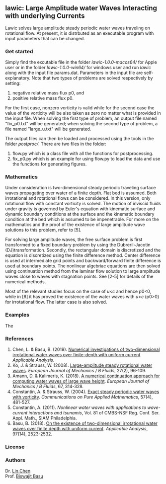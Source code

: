## lawic: Large Amplitude water Waves Interacting with underlying Currents

Lawic solves large amplitude steady periodic water waves traveling on rotational flow. At present, it is distrbuted as an executable program with input parameters that can be changed. 

### Get started

Simply find the excutable file in the folder _lawic-1.0.0-macos64/_ for Apple user or in the folder _lawic-1.0.0-win64/_ for windows user and run _lawic_ along with the input file params.dat. Parameters in the input file are self-explanatory. Note that two types of problems are solved respectively by setting:
1. negative relative mass flux p0, and 
2. positive relative mass flux p0. 

For the first case, nonzero vorticity is valid while for the second case the value of the vorticity will be also taken as zero no matter what is provided in the input file. When solving the first type of problem, an output file named "fix_p0.txt" will be generated; when solving the second type of problem, a file named "large_u.txt" will be generated.

The output files can then be loaded and processed using the tools in the folder _postproc/_. There are two files in the folder:
1. flow.py which is a class file with all the functions for postprocessing.
2. fix_p0.py which is an example for using flow.py to load the data and use the functions for generating figures.

### Mathematics

Under consideration is two-dimensional steady periodic traveling surface waves propagating over water of a finite depth. Flat bed is assumed. Both irrotational and rotational flows can be considered. In this version, only rotational flow with constant vorticity is solved. The motion of inviscid fluids under gravity is governed by Euler's equation with kinematic surface and dynamic boundary conditions at the surface and the kinematic boundary condition at the bed which is assumed to be impenetrable. For more on the mathematics and the proof of the existence of large amplitude wave solutions to this problem, refer to [5].

For solving large amplitude waves, the free surface problem is first transformed to a fixed boundary problem by using the Dubreril-Jacotin (DJ)transformation. Secondly, the rectangular domain is discretized and the equation is discretized using the finite difference method. Center difference is used at intermediate grid points and backward/forward finite difference is used at boundary points. The nonlinear algebriac equations are then solved using continuation method from the laminar flow solution to large amplitude waves close to waves with stagnation points. See [2-5] for details of the numerical methods.

Most of the relevant studies focus on the case of _u_<_c_ and hence p0<0, while in [6] it has proved the existence of the water waves with _u_>_c_ (p0>0) for irrotational flow. The latter case is also solved. 


### Examples
The 

### References

1. Chen, L. & Basu, B. (2019). [Numerical investigations of two-dimensional irrotational water waves over finite-depth with uniform current](https://www.tandfonline.com/doi/full/10.1080/00036811.2019.1636974). _Applicable Analysis_. 
1. Ko, J. & Strauss, W. (2008). [Large-amplitude steady rotational water waves](https://doi.org/10.1016/j.euromechflu.2007.04.004). _European Journal of Mechanics / B Fluids_, 27(2), 96-109. 
1. Amann, D. & Kalimeris, K. (2018). [A numerical continuation approach for computing water waves of large wave height](https://doi.org/10.1016/j.euromechflu.2017.10.001). _European Journal of Mechanics / B Fluids_, 67, 314-328. 
1. Constantin, A. & Strauss, W. (2004). [Exact steady periodic water waves with vorticity](https://onlinelibrary.wiley.com/doi/pdf/10.1002/cpa.3046). _Communications on Pure Applied Mathematics_, 57(4), 481-527.
1. Constantin, A. (2011). _Nonlinear water waves with applications to wave-current interactions and tsunamis_, Vol. 81 of CMBS-NSF Reg. Conf. Ser. Appl. Math., SIAM Philadelphia.
1. Basu, B. (2018). [On the existence of two-dimensional irrotational water waves over finite depth with uniform current](https://doi.org/10.1080/00036811.2017.1376321). _Applicable Analysis_, 97(14), 2523-2532.

### License

### Authors
Dr. [Lin Chen](https://chen-lin.github.io) <br/>
Prof. [Biswajit Basu](https://www.tcd.ie/research/profiles/?profile=basub)
